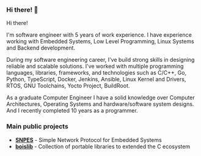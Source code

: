 ### Hi there! 👋

Hi there!

I'm software engineer with 5 years of work experience. I have experience working with
Embedded Systems, Low Level Programming, Linux Systems and Backend development.

During my software engineering career, I've build strong skills in designing reliable
and scalable solutions. I've worked with multiple programming languages, libraries,
frameworks, and technologies such as C/C++, Go, Python, TypeScript, Docker, Jenkins,
Ansible, Linux Kernel and Drivers, RTOS, GNU Toolchains, Yocto Project, BuildRoot.

As a graduate Computer Engineer I have a solid knowledge over Computer Architectures,
Operating Systems and hardware/software system designs. And I recently completed 10
years as a programmer.

### Main public projects

- [**SNPES**](https://github.com/mfbsouza/snpes/tree/dev) - Simple Network Protocol for Embedded Systems
- [**boislib**](https://github.com/mfbsouza/boislib) - Collection of portable libraries to extended the C ecosystem 
